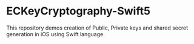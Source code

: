 # ECKeyCryptography-Swift5
This repository demos creation of Public, Private keys and shared secret generation in iOS using Swift language.
